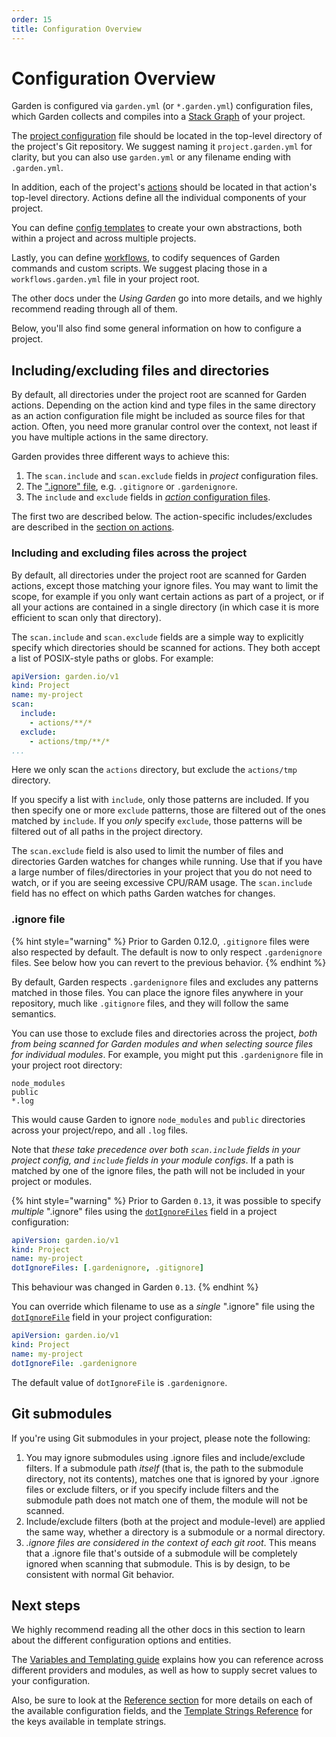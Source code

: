 ```yaml
---
order: 15
title: Configuration Overview
---
```


# Configuration Overview

Garden is configured via `garden.yml` (or `*.garden.yml`) configuration files, which Garden collects and compiles into a
[Stack Graph](../basics/stack-graph.md) of your project.

The [project configuration](./projects.md) file should be located in the top-level directory of the project's Git repository. We suggest naming it `project.garden.yml` for clarity, but you can also use `garden.yml` or any filename ending with `.garden.yml`.

In addition, each of the project's [actions](./actions.md) should be located in that action's top-level directory. Actions define all the individual components of your project.

You can define [config templates](./config-templates.md) to create your own abstractions, both within a project and across multiple projects.

Lastly, you can define [workflows](./workflows.md), to codify sequences of Garden commands and custom scripts. We suggest placing those in a `workflows.garden.yml` file in your project root.

The other docs under the _Using Garden_ go into more details, and we highly recommend reading through all of them.

Below, you'll also find some general information on how to configure a project.

## Including/excluding files and directories

By default, all directories under the project root are scanned for Garden actions. Depending on the action kind and type files in the same directory as an action configuration file might be included as source files for that action. Often, you need more granular control over the context, not least if you have multiple actions in the same directory.

Garden provides three different ways to achieve this:

1. The `scan.include` and `scan.exclude` fields in _project_ configuration files.
2. The [".ignore" file](#ignore-file), e.g. `.gitignore` or `.gardenignore`.
3. The `include` and `exclude` fields in [_action_ configuration files](./actions.md#including-and-excluding-files).

The first two are described below.
The action-specific includes/excludes are described in the [section on actions](./actions.md#including-and-excluding-files).

### Including and excluding files across the project

By default, all directories under the project root are scanned for Garden actions, except those matching your ignore files. You may want to limit the scope, for example if you only want certain actions as part of a project, or if all your actions are contained in a single directory (in which case it is more efficient to scan only that directory).

The `scan.include` and `scan.exclude` fields are a simple way to explicitly specify which directories should be scanned for actions. They both accept a list of POSIX-style paths or globs. For example:

```yaml
apiVersion: garden.io/v1
kind: Project
name: my-project
scan:
  include:
    - actions/**/*
  exclude:
    - actions/tmp/**/*
...
```

Here we only scan the `actions` directory, but exclude the `actions/tmp` directory.

If you specify a list with `include`, only those patterns are included. If you then specify one or more `exclude` patterns, those are filtered out of the ones matched by `include`. If you _only_ specify `exclude`, those patterns will be filtered out of all paths in the project directory.

The `scan.exclude` field is also used to limit the number of files and directories Garden watches for changes while running. Use that if you have a large number of files/directories in your project that you do not need to watch, or if you are seeing excessive CPU/RAM usage. The `scan.include` field has no effect on which paths Garden watches for changes.

### .ignore file

{% hint style="warning" %}
Prior to Garden 0.12.0, `.gitignore` files were also respected by default. The default is now to only respect `.gardenignore` files. See below how you can revert to the previous behavior.
{% endhint %}

By default, Garden respects `.gardenignore` files and excludes any patterns matched in those files. You can place the ignore files anywhere in your repository, much like `.gitignore` files, and they will follow the same semantics.

You can use those to exclude files and directories across the project, _both from being scanned for Garden modules and when selecting source files for individual modules_. For example, you might put this `.gardenignore` file in your project root directory:

```gitignore
node_modules
public
*.log
```

This would cause Garden to ignore `node_modules` and `public` directories across your project/repo, and all `.log` files.

Note that _these take precedence over both `scan.include` fields in your project config, and `include` fields in your module configs_. If a path is matched by one of the ignore files, the path will not be included in your project or modules.

{% hint style="warning" %}
Prior to Garden `0.13`, it was possible to specify _multiple_ ".ignore" files
using the [`dotIgnoreFiles`](../reference/project-config.md#dotIgnoreFiles) field in a project configuration:

```yaml
apiVersion: garden.io/v1
kind: Project
name: my-project
dotIgnoreFiles: [.gardenignore, .gitignore]
```

This behaviour was changed in Garden `0.13`.
{% endhint %}

You can override which filename to use as a _single_ ".ignore" file
using the [`dotIgnoreFile`](../reference/project-config.md#dotIgnoreFile) field in your project configuration:

```yaml
apiVersion: garden.io/v1
kind: Project
name: my-project
dotIgnoreFile: .gardenignore
```

The default value of `dotIgnoreFile` is `.gardenignore`.

## Git submodules

If you're using Git submodules in your project, please note the following:

1. You may ignore submodules using .ignore files and include/exclude filters. If a submodule path _itself_ (that is, the path to the submodule directory, not its contents), matches one that is ignored by your .ignore files or exclude filters, or if you specify include filters and the submodule path does not match one of them, the module will not be scanned.
2. Include/exclude filters (both at the project and module-level) are applied the same way, whether a directory is a submodule or a normal directory.
3. _.ignore files are considered in the context of each git root_. This means that a .ignore file that's outside of a submodule will be completely ignored when scanning that submodule. This is by design, to be consistent with normal Git behavior.

## Next steps

We highly recommend reading all the other docs in this section to learn about the different configuration options and entities.

The [Variables and Templating guide](./variables-and-templating.md) explains how you can reference across different providers and modules, as well as how to supply secret values to your configuration.

Also, be sure to look at the [Reference section](../reference/README.md) for more details on each of the available configuration fields, and the [Template Strings Reference](../reference/template-strings/README.md) for the keys available in template strings.
